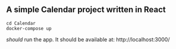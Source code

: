 ## A simple Calendar project written in React

```
cd Calendar
docker-compose up
```

_should_ run the app. It should be available at: http://localhost:3000/
